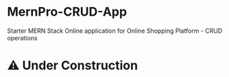 # MernPro-CRUD-App
Starter MERN Stack Online application for Online Shopping Platform - CRUD operations

# ⚠️ Under Construction
